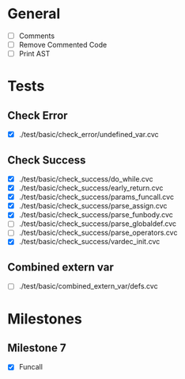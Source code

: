 # General
- [ ] Comments
- [ ] Remove Commented Code
- [ ] Print AST

# Tests
## Check Error
- [x] ./test/basic/check_error/undefined_var.cvc

## Check Success
- [x] ./test/basic/check_success/do_while.cvc
- [x] ./test/basic/check_success/early_return.cvc
- [x] ./test/basic/check_success/params_funcall.cvc
- [x] ./test/basic/check_success/parse_assign.cvc
- [x] ./test/basic/check_success/parse_funbody.cvc
- [ ] ./test/basic/check_success/parse_globaldef.cvc
- [ ] ./test/basic/check_success/parse_operators.cvc
- [x] ./test/basic/check_success/vardec_init.cvc

## Combined extern var
- [ ] ./test/basic/combined_extern_var/defs.cvc 

# Milestones
## Milestone 7
- [x] Funcall